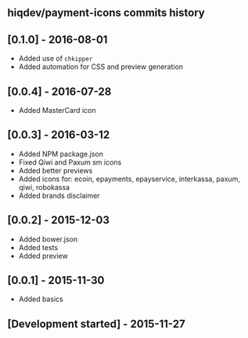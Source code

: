hiqdev/payment-icons commits history
------------------------------------

## [0.1.0] - 2016-08-01

- Added use of `chkipper`
- Added automation for CSS and preview generation

## [0.0.4] - 2016-07-28

- Added MasterCard icon

## [0.0.3] - 2016-03-12

- Added NPM package.json
- Fixed Qiwi and Paxum sm icons
- Added better previews
- Added icons for: ecoin, epayments, epayservice, interkassa, paxum, qiwi, robokassa
- Added brands disclaimer

## [0.0.2] - 2015-12-03

- Added bower.json
- Added tests
- Added preview

## [0.0.1] - 2015-11-30

- Added basics

## [Development started] - 2015-11-27

